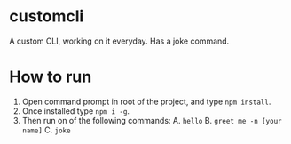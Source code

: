 # customcli
A custom CLI, working on it everyday. Has a joke command.
# How to run

1. Open command prompt in root of the project, and type `npm install`.
2. Once installed type `npm i -g`.
3. Then run on of the following commands:
   A. `hello`
   B. `greet me -n [your name]`
   C. `joke`
